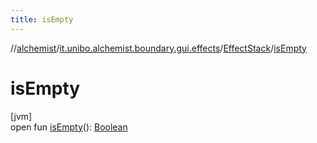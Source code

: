 ```yaml
---
title: isEmpty
---
```

//[alchemist](../../../index.html)/[it.unibo.alchemist.boundary.gui.effects](../index.html)/[EffectStack](index.html)/[isEmpty](is-empty.html)



# isEmpty



[jvm]\
open fun [isEmpty](is-empty.html)(): [Boolean](https://kotlinlang.org/api/latest/jvm/stdlib/kotlin/-boolean/index.html)




